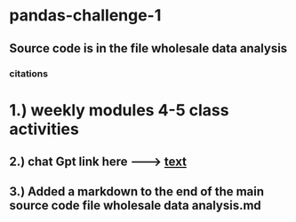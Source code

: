 # pandas-challenge-1

## Source code is in the file wholesale data analysis ##

### citations ###

#  1.) weekly modules 4-5 class activities ##

## 2.) chat Gpt link here ---> [text](https://chatgpt.com/c/67314d41-5e90-800e-b504-62aef74de926) ##
 
## 3.) Added a markdown to the end of the main source code file wholesale data analysis.md ##
